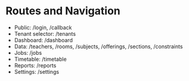 # Routes and Navigation

- Public: /login, /callback
- Tenant selector: /tenants
- Dashboard: /dashboard
- Data: /teachers, /rooms, /subjects, /offerings, /sections, /constraints
- Jobs: /jobs
- Timetable: /timetable
- Reports: /reports
- Settings: /settings
